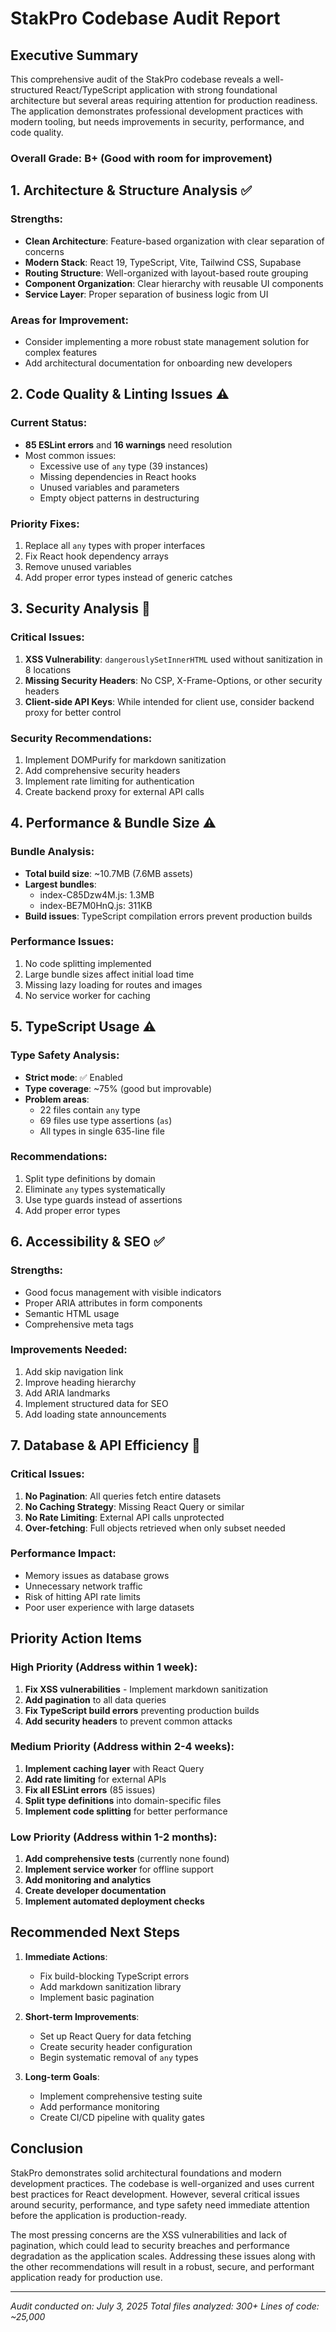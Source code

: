 # StakPro Codebase Audit Report

## Executive Summary

This comprehensive audit of the StakPro codebase reveals a well-structured React/TypeScript application with strong foundational architecture but several areas requiring attention for production readiness. The application demonstrates professional development practices with modern tooling, but needs improvements in security, performance, and code quality.

### Overall Grade: B+ (Good with room for improvement)

## 1. Architecture & Structure Analysis ✅

### Strengths:
- **Clean Architecture**: Feature-based organization with clear separation of concerns
- **Modern Stack**: React 19, TypeScript, Vite, Tailwind CSS, Supabase
- **Routing Structure**: Well-organized with layout-based route grouping
- **Component Organization**: Clear hierarchy with reusable UI components
- **Service Layer**: Proper separation of business logic from UI

### Areas for Improvement:
- Consider implementing a more robust state management solution for complex features
- Add architectural documentation for onboarding new developers

## 2. Code Quality & Linting Issues ⚠️

### Current Status:
- **85 ESLint errors** and **16 warnings** need resolution
- Most common issues:
  - Excessive use of `any` type (39 instances)
  - Missing dependencies in React hooks
  - Unused variables and parameters
  - Empty object patterns in destructuring

### Priority Fixes:
1. Replace all `any` types with proper interfaces
2. Fix React hook dependency arrays
3. Remove unused variables
4. Add proper error types instead of generic catches

## 3. Security Analysis 🔴

### Critical Issues:
1. **XSS Vulnerability**: `dangerouslySetInnerHTML` used without sanitization in 8 locations
2. **Missing Security Headers**: No CSP, X-Frame-Options, or other security headers
3. **Client-side API Keys**: While intended for client use, consider backend proxy for better control

### Security Recommendations:
1. Implement DOMPurify for markdown sanitization
2. Add comprehensive security headers
3. Implement rate limiting for authentication
4. Create backend proxy for external API calls

## 4. Performance & Bundle Size ⚠️

### Bundle Analysis:
- **Total build size**: ~10.7MB (7.6MB assets)
- **Largest bundles**: 
  - index-C85Dzw4M.js: 1.3MB
  - index-BE7M0HnQ.js: 311KB
- **Build issues**: TypeScript compilation errors prevent production builds

### Performance Issues:
1. No code splitting implemented
2. Large bundle sizes affect initial load time
3. Missing lazy loading for routes and images
4. No service worker for caching

## 5. TypeScript Usage ⚠️

### Type Safety Analysis:
- **Strict mode**: ✅ Enabled
- **Type coverage**: ~75% (good but improvable)
- **Problem areas**:
  - 22 files contain `any` type
  - 69 files use type assertions (`as`)
  - All types in single 635-line file

### Recommendations:
1. Split type definitions by domain
2. Eliminate `any` types systematically
3. Use type guards instead of assertions
4. Add proper error types

## 6. Accessibility & SEO ✅

### Strengths:
- Good focus management with visible indicators
- Proper ARIA attributes in form components
- Semantic HTML usage
- Comprehensive meta tags

### Improvements Needed:
1. Add skip navigation link
2. Improve heading hierarchy
3. Add ARIA landmarks
4. Implement structured data for SEO
5. Add loading state announcements

## 7. Database & API Efficiency 🔴

### Critical Issues:
1. **No Pagination**: All queries fetch entire datasets
2. **No Caching Strategy**: Missing React Query or similar
3. **No Rate Limiting**: External API calls unprotected
4. **Over-fetching**: Full objects retrieved when only subset needed

### Performance Impact:
- Memory issues as database grows
- Unnecessary network traffic
- Risk of hitting API rate limits
- Poor user experience with large datasets

## Priority Action Items

### High Priority (Address within 1 week):
1. **Fix XSS vulnerabilities** - Implement markdown sanitization
2. **Add pagination** to all data queries
3. **Fix TypeScript build errors** preventing production builds
4. **Add security headers** to prevent common attacks

### Medium Priority (Address within 2-4 weeks):
1. **Implement caching layer** with React Query
2. **Add rate limiting** for external APIs
3. **Fix all ESLint errors** (85 issues)
4. **Split type definitions** into domain-specific files
5. **Implement code splitting** for better performance

### Low Priority (Address within 1-2 months):
1. **Add comprehensive tests** (currently none found)
2. **Implement service worker** for offline support
3. **Add monitoring and analytics**
4. **Create developer documentation**
5. **Implement automated deployment checks**

## Recommended Next Steps

1. **Immediate Actions**:
   - Fix build-blocking TypeScript errors
   - Add markdown sanitization library
   - Implement basic pagination

2. **Short-term Improvements**:
   - Set up React Query for data fetching
   - Create security header configuration
   - Begin systematic removal of `any` types

3. **Long-term Goals**:
   - Implement comprehensive testing suite
   - Add performance monitoring
   - Create CI/CD pipeline with quality gates

## Conclusion

StakPro demonstrates solid architectural foundations and modern development practices. The codebase is well-organized and uses current best practices for React development. However, several critical issues around security, performance, and type safety need immediate attention before the application is production-ready.

The most pressing concerns are the XSS vulnerabilities and lack of pagination, which could lead to security breaches and performance degradation as the application scales. Addressing these issues along with the other recommendations will result in a robust, secure, and performant application ready for production use.

---

*Audit conducted on: July 3, 2025*
*Total files analyzed: 300+*
*Lines of code: ~25,000*